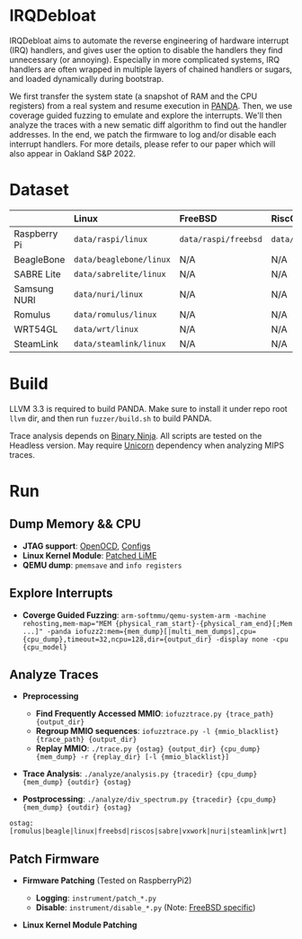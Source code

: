 # IRQDebloat

IRQDebloat aims to automate the reverse engineering of hardware interrupt (IRQ) handlers, and gives user the option to disable the handlers they find unnecessary (or annoying).
Especially in more complicated systems, IRQ handlers are often wrapped in multiple layers of chained handlers or sugars, and loaded dynamically during bootstrap.

We first transfer the system state (a snapshot of RAM and the CPU registers) from a real system and resume execution in [PANDA](https://panda.re). Then, we use coverage guided fuzzing to emulate and explore the interrupts. We'll then analyze the traces
 with a new sematic diff algorithm to find out the handler addresses. In the end, we patch the firmware to log and/or disable each interrupt handlers.
For more details, please refer to our paper which will also appear in Oakland S&P 2022.

# Dataset

|                   | Linux              | FreeBSD              | RiscOS                | VxWorks           | MMIO blacklist |
| :---------------- | :----------------- | :------------------- | :-------------------- | :---------------- | :------------- |
| Raspberry Pi      | `data/raspi/linux` | `data/raspi/freebsd` | `data/raspi/riscos`   | N/A               | `data/raspi/raspi.bl` |
| BeagleBone        | `data/beaglebone/linux` | N/A             | N/A                   | N/A               | `data/beaglebone/beagle.bl` |
| SABRE Lite        | `data/sabrelite/linux`  | N/A             | N/A                   | `data/sabrelite/vxworks` | `data/sabrelite/sabrelite.bl` |
| Samsung NURI      | `data/nuri/linux`  | N/A                  | N/A                   | N/A               | `data/nuri/nuri.bl` |
| Romulus           | `data/romulus/linux`    | N/A             | N/A                   | N/A               | `data/romulus/romulus.bl` |
| WRT54GL           | `data/wrt/linux`   | N/A                  | N/A                   | N/A               | N/A |
| SteamLink         | `data/steamlink/linux`  | N/A             | N/A                   | N/A               | N/A |

# Build

LLVM 3.3 is required to build PANDA. Make sure to install it under repo root `llvm` dir, and then 
run `fuzzer/build.sh` to build PANDA.

Trace analysis depends on [Binary Ninja](https://binary.ninja). All scripts are tested on the Headless version.
May require [Unicorn](https://www.unicorn-engine.org) dependency when analyzing MIPS traces.

# Run

## Dump Memory && CPU

- **JTAG support**: [OpenOCD](https://github.com/HighW4y2H3ll/openocd/tree/raspi2b_v1.2), [Configs](jtag)
- **Linux Kernel Module**: [Patched LiME](https://github.com/HighW4y2H3ll/LiME)
- **QEMU dump**: `pmemsave` and `info registers`

## Explore Interrupts

- **Coverge Guided Fuzzing**: `arm-softmmu/qemu-system-arm -machine rehosting,mem-map="MEM {physical_ram_start}-{physical_ram_end}[;Mem ...]" -panda iofuzz2:mem={mem_dump}[|multi_mem_dumps],cpu={cpu_dump},timeout=32,ncpu=128,dir={output_dir} -display none -cpu {cpu_model}`

## Analyze Traces

- **Preprocessing**

  - **Find Frequently Accessed MMIO**: `iofuzztrace.py {trace_path} {output_dir}`
  - **Regroup MMIO sequences**: `iofuzztrace.py -l {mmio_blacklist} {trace_path} {output_dir}`
  - **Replay MMIO**: `./trace.py {ostag} {output_dir} {cpu_dump} {mem_dump} -r {replay_dir} [-l {mmio_blacklist}]`

- **Trace Analysis**: `./analyze/analysis.py {tracedir} {cpu_dump} {mem_dump} {outdir} {ostag}`

- **Postprocessing**: `./analyze/div_spectrum.py {tracedir} {cpu_dump} {mem_dump} {outdir} {ostag}`

`ostag: [romulus|beagle|linux|freebsd|riscos|sabre|vxwork|nuri|steamlink|wrt]`

## Patch Firmware

- **Firmware Patching** (Tested on RaspberryPi2)
  - **Logging**: `instrument/patch_*.py`
  - **Disable**: `instrument/disable_*.py`
(Note: [FreeBSD specific](instrument/fckbsd.py))

- **Linux Kernel Module Patching**

